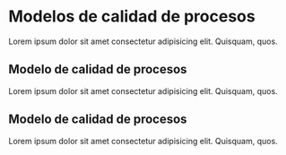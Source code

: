 # Modelos de calidad de procesos

Lorem ipsum dolor sit amet consectetur adipisicing elit. Quisquam, quos.

## Modelo de calidad de procesos

Lorem ipsum dolor sit amet consectetur adipisicing elit. Quisquam, quos.

## Modelo de calidad de procesos

Lorem ipsum dolor sit amet consectetur adipisicing elit. Quisquam, quos.